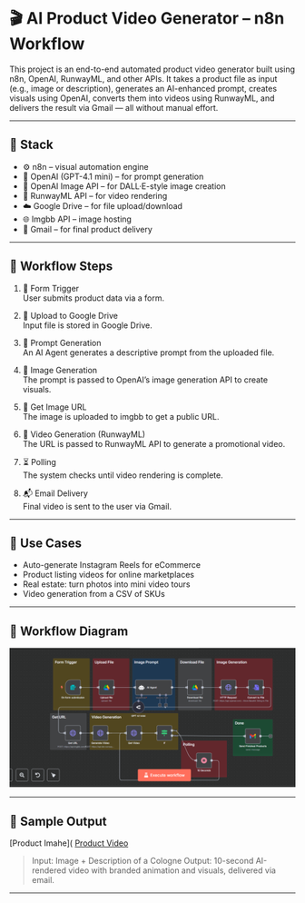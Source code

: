 # 🎬 AI Product Video Generator – n8n Workflow

This project is an end-to-end automated product video generator built using n8n, OpenAI, RunwayML, and other APIs. It takes a product file as input (e.g., image or description), generates an AI-enhanced prompt, creates visuals using OpenAI, converts them into videos using RunwayML, and delivers the result via Gmail — all without manual effort.

---

## 🔧 Stack

- ⚙️ n8n – visual automation engine
- 🤖 OpenAI (GPT-4.1 mini) – for prompt generation
- 🎨 OpenAI Image API – for DALL·E-style image creation
- 🎥 RunwayML API – for video rendering
- ☁️ Google Drive – for file upload/download
- 🌐 Imgbb API – image hosting
- 📧 Gmail – for final product delivery

---

## 🔄 Workflow Steps

1. 📝 Form Trigger  
   User submits product data via a form.

2. 📁 Upload to Google Drive  
   Input file is stored in Google Drive.

3. 🤖 Prompt Generation  
   An AI Agent generates a descriptive prompt from the uploaded file.

4. 🎨 Image Generation  
   The prompt is passed to OpenAI’s image generation API to create visuals.

5. 🔗 Get Image URL  
   The image is uploaded to imgbb to get a public URL.

6. 🎥 Video Generation (RunwayML)  
   The URL is passed to RunwayML API to generate a promotional video.

7. ⏳ Polling  
   The system checks until video rendering is complete.

8. 📬 Email Delivery  
   Final video is sent to the user via Gmail.

---

## 🧠 Use Cases

- Auto-generate Instagram Reels for eCommerce
- Product listing videos for online marketplaces
- Real estate: turn photos into mini video tours
- Video generation from a CSV of SKUs

---

## 📸 Workflow Diagram

![Workflow Screenshot](assets/product_videography_n8n_SS.png)

---

## 🧪 Sample Output
[Product Imahe](
[Product Video](Workflows/product-video-generator_n8n/assets/producr_video.mp4)
> Input: Image + Description of a Cologne 
> Output: 10-second AI-rendered video with branded animation and visuals, delivered via email.

---
